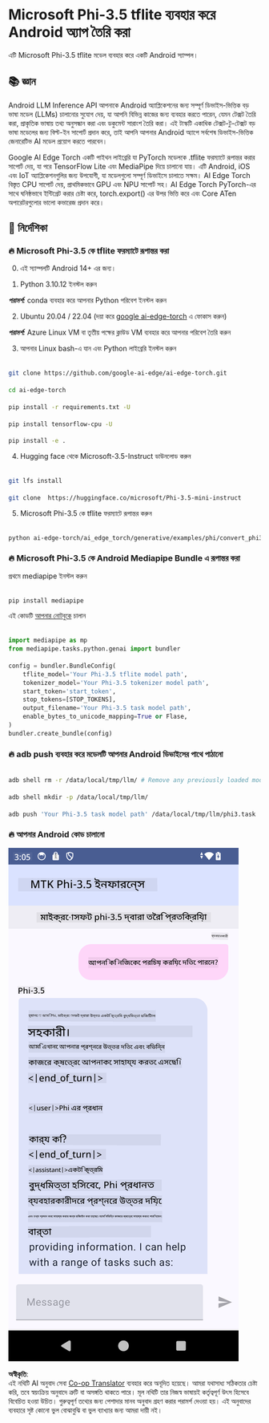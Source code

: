 <!--
CO_OP_TRANSLATOR_METADATA:
{
  "original_hash": "c4fe7f589d179be96a5577b0b8cba6aa",
  "translation_date": "2025-07-17T02:51:13+00:00",
  "source_file": "md/02.Application/01.TextAndChat/Phi3/UsingPhi35TFLiteCreateAndroidApp.md",
  "language_code": "bn"
}
-->
# **Microsoft Phi-3.5 tflite ব্যবহার করে Android অ্যাপ তৈরি করা**

এটি Microsoft Phi-3.5 tflite মডেল ব্যবহার করে একটি Android স্যাম্পল।

## **📚 জ্ঞান**

Android LLM Inference API আপনাকে Android অ্যাপ্লিকেশনের জন্য সম্পূর্ণ ডিভাইস-ভিত্তিক বড় ভাষা মডেল (LLMs) চালানোর সুযোগ দেয়, যা আপনি বিভিন্ন কাজের জন্য ব্যবহার করতে পারেন, যেমন টেক্সট তৈরি করা, প্রাকৃতিক ভাষায় তথ্য অনুসন্ধান করা এবং ডকুমেন্ট সারাংশ তৈরি করা। এই টাস্কটি একাধিক টেক্সট-টু-টেক্সট বড় ভাষা মডেলের জন্য বিল্ট-ইন সাপোর্ট প্রদান করে, তাই আপনি আপনার Android অ্যাপে সর্বশেষ ডিভাইস-ভিত্তিক জেনারেটিভ AI মডেল প্রয়োগ করতে পারবেন।

Google AI Edge Torch একটি পাইথন লাইব্রেরি যা PyTorch মডেলকে .tflite ফরম্যাটে রূপান্তর করার সাপোর্ট দেয়, যা পরে TensorFlow Lite এবং MediaPipe দিয়ে চালানো যায়। এটি Android, iOS এবং IoT অ্যাপ্লিকেশনগুলির জন্য উপযোগী, যা মডেলগুলো সম্পূর্ণ ডিভাইসে চালাতে সক্ষম। AI Edge Torch বিস্তৃত CPU সাপোর্ট দেয়, প্রাথমিকভাবে GPU এবং NPU সাপোর্ট সহ। AI Edge Torch PyTorch-এর সাথে ঘনিষ্ঠভাবে ইন্টিগ্রেট করার চেষ্টা করে, torch.export() এর উপর ভিত্তি করে এবং Core ATen অপারেটরগুলোর ভালো কভারেজ প্রদান করে।

## **🪬 নির্দেশিকা**

### **🔥 Microsoft Phi-3.5 কে tflite ফরম্যাটে রূপান্তর করা**

0. এই স্যাম্পলটি Android 14+ এর জন্য।

1. Python 3.10.12 ইনস্টল করুন

***পরামর্শ:*** conda ব্যবহার করে আপনার Python পরিবেশ ইনস্টল করুন

2. Ubuntu 20.04 / 22.04 (দয়া করে [google ai-edge-torch](https://github.com/google-ai-edge/ai-edge-torch) এ ফোকাস করুন)

***পরামর্শ:*** Azure Linux VM বা তৃতীয় পক্ষের ক্লাউড VM ব্যবহার করে আপনার পরিবেশ তৈরি করুন

3. আপনার Linux bash-এ যান এবং Python লাইব্রেরি ইনস্টল করুন

```bash

git clone https://github.com/google-ai-edge/ai-edge-torch.git

cd ai-edge-torch

pip install -r requirements.txt -U 

pip install tensorflow-cpu -U

pip install -e .

```

4. Hugging face থেকে Microsoft-3.5-Instruct ডাউনলোড করুন

```bash

git lfs install

git clone  https://huggingface.co/microsoft/Phi-3.5-mini-instruct

```

5. Microsoft Phi-3.5 কে tflite ফরম্যাটে রূপান্তর করুন

```bash

python ai-edge-torch/ai_edge_torch/generative/examples/phi/convert_phi3_to_tflite.py --checkpoint_path  Your Microsoft Phi-3.5-mini-instruct path --tflite_path Your Microsoft Phi-3.5-mini-instruct tflite path  --prefill_seq_len 1024 --kv_cache_max_len 1280 --quantize True

```

### **🔥 Microsoft Phi-3.5 কে Android Mediapipe Bundle এ রূপান্তর করা**

প্রথমে mediapipe ইনস্টল করুন

```bash

pip install mediapipe

```

এই কোডটি [আপনার নোটবুকে](../../../../../../code/09.UpdateSamples/Aug/Android/convert/convert_phi.ipynb) চালান

```python

import mediapipe as mp
from mediapipe.tasks.python.genai import bundler

config = bundler.BundleConfig(
    tflite_model='Your Phi-3.5 tflite model path',
    tokenizer_model='Your Phi-3.5 tokenizer model path',
    start_token='start_token',
    stop_tokens=[STOP_TOKENS],
    output_filename='Your Phi-3.5 task model path',
    enable_bytes_to_unicode_mapping=True or Flase,
)
bundler.create_bundle(config)

```

### **🔥 adb push ব্যবহার করে মডেলটি আপনার Android ডিভাইসের পাথে পাঠানো**

```bash

adb shell rm -r /data/local/tmp/llm/ # Remove any previously loaded models

adb shell mkdir -p /data/local/tmp/llm/

adb push 'Your Phi-3.5 task model path' /data/local/tmp/llm/phi3.task

```

### **🔥 আপনার Android কোড চালানো**

![demo](../../../../../../translated_images/demo.06d5a4246f057d1be99ffad0cbf22f4ac0c41530774d51ff903cfaa1d3cd3c8e.bn.png)

**অস্বীকৃতি**:  
এই নথিটি AI অনুবাদ সেবা [Co-op Translator](https://github.com/Azure/co-op-translator) ব্যবহার করে অনূদিত হয়েছে। আমরা যথাসাধ্য সঠিকতার চেষ্টা করি, তবে স্বয়ংক্রিয় অনুবাদে ত্রুটি বা অসঙ্গতি থাকতে পারে। মূল নথিটি তার নিজস্ব ভাষায়ই কর্তৃত্বপূর্ণ উৎস হিসেবে বিবেচিত হওয়া উচিত। গুরুত্বপূর্ণ তথ্যের জন্য পেশাদার মানব অনুবাদ গ্রহণ করার পরামর্শ দেওয়া হয়। এই অনুবাদের ব্যবহারে সৃষ্ট কোনো ভুল বোঝাবুঝি বা ভুল ব্যাখ্যার জন্য আমরা দায়ী নই।